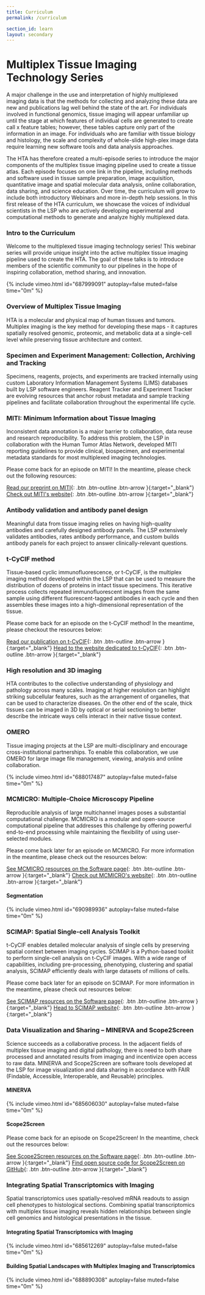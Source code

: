 ```yaml
---
title: Curriculum
permalink: /curriculum

section_id: learn
layout: secondary
---
```


# Multiplex Tissue Imaging Technology Series

A major challenge in the use and interpretation of highly multiplexed imaging data is that the methods for collecting and analyzing these data are new and publications lag well behind the state of the art. For individuals involved in functional genomics, tissue imaging will appear unfamiliar up until the stage at which features of individual cells are generated to create call x feature tables; however, these tables capture only part of the information in an image. For individuals who are familiar with tissue biology and histology, the scale and complexity of whole-slide high-plex image data require learning new software tools and data analysis approaches.

The HTA has therefore created a multi-episode series to introduce the major components of the multiplex tissue imaging pipeline used to create a tissue atlas. Each episode focuses on one link in the pipeline, including methods and software used in tissue sample preparation, image acquisition, quantitative image and spatial molecular data analysis, online collaboration, data sharing, and science education. Over time, the curriculum will grow to include both introductory Webinars and more in-depth help sessions. In this first release of the HTA curriculum, we showcase the voices of individual scientists in the LSP who are actively developing experimental and computational methods to generate and analyze highly multiplexed data.

### Intro to the Curriculum

Welcome to the multiplexed tissue imaging technology series! This webinar series will provide unique insight into the active multiplex tissue imaging pipeline used to create the HTA. The goal of these talks is to introduce members of the scientific community to our pipelines in the hope of inspiring collaboration, method sharing, and innovation.  

{% include vimeo.html id="687999091" autoplay=false muted=false time="0m" %}

### Overview of Multiplex Tissue Imaging

HTA is a molecular and physical map of human tissues and tumors. Multiplex imaging is the key method for developing these maps - it captures spatially resolved genomic, proteomic, and metabolic data at a single-cell level while preserving tissue architecture and context.  

### Specimen and Experiment Management: Collection, Archiving and Tracking

Specimens, reagents, projects, and experiments are tracked internally using custom Laboratory Information Management Systems (LIMS) databases built by LSP software engineers. Reagent Tracker and Experiment Tracker are evolving resources that anchor robust metadata and sample tracking pipelines and facilitate collaboration throughout the experimental life cycle.

### MITI: Minimum Information about Tissue Imaging

Inconsistent data annotation is a major barrier to collaboration, data reuse and research reproducibility. To address this problem, the LSP in collaboration with the Human Tumor Atlas Network, developed MITI reporting guidelines to provide clinical, biospecimen, and experimental metadata standards for most multiplexed imaging technologies.

Please come back for an episode on MITI! In the meantime, please check out the following resources:

[Read our preprint on MITI](https://arxiv.org/abs/2108.09499){: .btn .btn-outline .btn-arrow }{:target="_blank"}
[Check out MITI's website](https://www.miti-consortium.org/){: .btn .btn-outline .btn-arrow }{:target="_blank"}

### Antibody validation and antibody panel design

Meaningful data from tissue imaging relies on having high-quality antibodies and carefully designed antibody panels. The LSP extensively validates antibodies, rates antibody performance, and custom builds antibody panels for each project to answer clinically-relevant questions.  

### t-CyCIF method

Tissue-based cyclic immunofluorescence, or t-CyCIF, is the multiplex imaging method developed within the LSP that can be used to measure the distribution of dozens of proteins in intact tissue specimens. This iterative process collects repeated immunofluorescent images from the same sample using different fluorescent-tagged antibodies in each cycle and then assembles these images into a high-dimensional representation of the tissue.  

Please come back for an episode on the t-CyCIF method! In the meantime, please checkout the resources below:

[Read our publication on t-CyCIF](https://elifesciences.org/articles/31657){: .btn .btn-outline .btn-arrow }{:target="_blank"}
[Head to the website dedicated to t-CyCIF](https://www.cycif.org/){: .btn .btn-outline .btn-arrow }{:target="_blank"}

### High resolution and 3D imaging

HTA contributes to the collective understanding of physiology and pathology across many scales. Imaging at higher resolution can highlight striking subcellular features, such as the arrangement of organelles, that can be used to characterize diseases. On the other end of the scale, thick tissues can be imaged in 3D by optical or serial sectioning to better describe the intricate ways cells interact in their native tissue context.

### OMERO

Tissue imaging projects at the LSP are multi-disciplinary and encourage cross-institutional partnerships. To enable this collaboration, we use OMERO for large image file management, viewing, analysis and online collaboration.  

{% include vimeo.html id="688017487" autoplay=false muted=false time="0m" %}

### MCMICRO: Multiple-Choice Microscopy Pipeline

Reproducible analysis of large multichannel images poses a substantial computational challenge. MCMICRO is a modular and open-source computational pipeline that addresses this challenge by offering powerful end-to-end processing while maintaining the flexibility of using user-selected modules.  

Please come back later for an episode on MCMICRO. For more information in the meantime, please check out the resources below:

[See MCMICRO resources on the Software page](./methods-software){: .btn .btn-outline .btn-arrow }{:target="_blank"}
[Check out MCMICRO's website](https://mcmicro.org/){: .btn .btn-outline .btn-arrow }{:target="_blank"}

#### Segmentation

{% include vimeo.html id="690989936" autoplay=false muted=false time="0m" %}

### SCIMAP: Spatial Single-cell Analysis Toolkit

t-CyCIF enables detailed molecular analysis of single cells by preserving spatial context between imaging cycles. SCIMAP is a Python-based toolkit to perform single-cell analysis on t-CyCIF images. With a wide range of capabilities, including pre-processing, phenotyping, clustering and spatial analysis, SCIMAP efficiently deals with large datasets of millions of cells.

Please come back later for an episode on SCIMAP. For more information in the meantime, please check out resources below:

[See SCIMAP resources on the Software page](./methods-software){: .btn .btn-outline .btn-arrow }{:target="_blank"}
[Head to SCIMAP website](https://scimap.xyz/){: .btn .btn-outline .btn-arrow }{:target="_blank"}

### Data Visualization and Sharing – MINERVA and Scope2Screen

Science succeeds as a collaborative process. In the adjacent fields of multiplex tissue imaging and digital pathology, there is need to both share processed and annotated results from imaging and incentivize open access to raw data. MINERVA and Scope2Screen are software tools developed at the LSP for image visualization and data sharing in accordance with FAIR (Findable, Accessible, Interoperable, and Reusable) principles.  

#### MINERVA

{% include vimeo.html id="685606030" autoplay=false muted=false time="0m" %}

#### Scope2Screen

Please come back for an episode on Scope2Screen! In the meantime, check out the resources below:

[See Scope2Screen resources on the Software page](./methods-software){: .btn .btn-outline .btn-arrow }{:target="_blank"}
[Find open source code for Scope2Screen on GitHub](https://github.com/labsyspharm/scope2screen){: .btn .btn-outline .btn-arrow }{:target="_blank"}

### Integrating Spatial Transcriptomics with Imaging

Spatial transcriptomics uses spatially-resolved mRNA readouts to assign cell phenotypes to histological sections. Combining spatial transcriptomics with multiplex tissue imaging reveals hidden relationships between single cell genomics and histological presentations in the tissue.

#### Integrating Spatial Transcriptomics with Imaging
{% include vimeo.html id="685612269" autoplay=false muted=false time="0m" %}

#### Building Spatial Landscapes with Multiplex Imaging and Transcriptomics

{% include vimeo.html id="688890308" autoplay=false muted=false time="0m" %}
